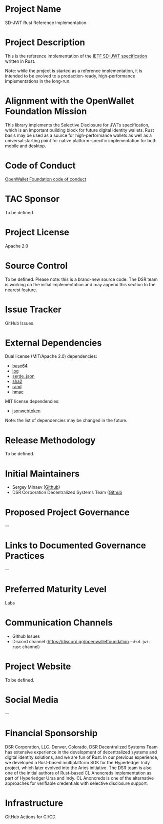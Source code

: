 # Project Name

SD-JWT Rust Reference Implementation

# Project Description

This is the reference implementation of the [IETF SD-JWT specification](https://datatracker.ietf.org/doc/draft-ietf-oauth-selective-disclosure-jwt/) written in Rust.

Note: while the project is started as a reference implementation, it is intended to be evolved to a prodaction-ready, high-performance implementations in the long-run.

# Alignment with the OpenWallet Foundation Mission

This library implements the Selective Disclosure for JWTs specification, which is an important building block for future digital identity wallets.
Rust basis may be used as a source for high-performance wallets as well as a universal starting point for native platform-specific implementation for both mobile and desktop.

# Code of Conduct

[OpenWallet Foundation code of conduct](https://tac.openwallet.foundation/governance/code-of-conduct/)

# TAC Sponsor

To be defined.

# Project License

Apache 2.0

# Source Control

To be defined.
Please note: this is a brand-new source code. The DSR team is working on the initial implementation and may append this section to the nearest feature.

# Issue Tracker

GitHub Issues.

# External Dependencies

Dual license (MIT/Apache 2.0) dependencies:
- [base64](https://crates.io/crates/base64)
- [log](https://crates.io/crates/log)
- [serde_json](https://crates.io/crates/serde_json)
- [sha2](https://crates.io/crates/sha2)
- [rand](https://crates.io/crates/rand)
- [hmac](https://crates.io/crates/hmac)

MIT license dependencies:
- [jsonwebtoken](https://crates.io/crates/jsonwebtoken)

Note: the list of dependencies may be changed in the future.

# Release Methodology

To be defined.

# Initial Maintainers

- Sergey Minaev ([Github](https://github.com/jovfer))
- DSR Corporation Decentralized Systems Team ([Github](https://github.com/orgs/DSRCorporation/teams/decentralized-systems)

# Proposed Project Governance

--

# Links to Documented Governance Practices

--

# Preferred Maturity Level

Labs

# Communication Channels

- Github Issues
- Discord channel (https://discord.gg/openwalletfoundation - `#sd-jwt-rust` channel)

# Project Website

To be defined.

# Social Media

--

# Financial Sponsorship

DSR Corporation, LLC. Denver, Colorado.
DSR Decentralized Systems Team has extensive experience in the development of decentralized systems and digital identity solutions, and we are fun of Rust.
In our previous experience, we developed a Rust-based multiplatform SDK for the Hyperledger Indy project, which later evolved into the Aries initiative.
The DSR team is also one of the initial authors of Rust-based CL Anoncreds implementation as part of Hyperledger Ursa and Indy. CL Anoncreds is one of the alternative approaches for verifiable credentials with selective disclosure support.

# Infrastructure

GitHub Actions for CI/CD.
